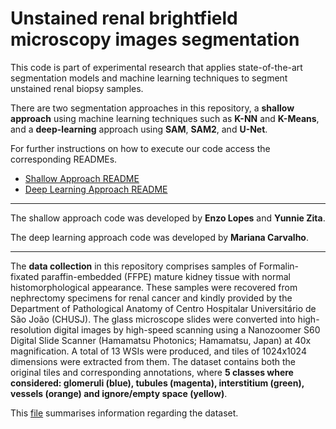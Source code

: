 # Unstained renal brightfield microscopy images segmentation
This code is part of experimental research that applies state-of-the-art segmentation models and machine learning techniques to segment unstained renal biopsy samples.

There are two segmentation approaches in this repository, a **shallow approach** using machine learning techniques such as **K-NN** and **K-Means**, and a **deep-learning** approach using **SAM**, **SAM2**, and **U-Net**.

For further instructions on how to execute our code access the corresponding READMEs.
* [Shallow Approach README](https://github.com/marianaosiecka/unstained-renal-biopsy-segmentation/tree/main/shallow-techniques)
* [Deep Learning Approach README](https://github.com/marianaosiecka/unstained-renal-biopsy-segmentation/tree/main/deep-learning)

---

The shallow approach code was developed by **Enzo Lopes** and **Yunnie Zita**.

The deep learning approach code was developed by **Mariana Carvalho**.

---

The **data collection** in this repository comprises samples of Formalin-fixated paraffin-embedded (FFPE) mature kidney tissue with normal histomorphological appearance. These samples were recovered from nephrectomy specimens for renal cancer and kindly provided by the Department of Pathological Anatomy of Centro Hospitalar Universitário de São João (CHUSJ). 
The glass microscope slides were converted into high-resolution digital images by high-speed scanning using a Nanozoomer S60 Digital Slide Scanner (Hamamatsu Photonics; Hamamatsu, Japan) at 40x magnification. A total of 13 WSIs were produced, and tiles of 1024x1024 dimensions were extracted from them. The dataset contains both the original tiles and corresponding annotations, where **5 classes where considered: glomeruli (blue), tubules (magenta), interstitium (green), vessels (orange) and ignore/empty space (yellow)**.


This [file]([https://github.com/marianaosiecka/unstained-renal-biopsy-segmentation/tree/main/dataset/](https://github.com/marianaosiecka/unstained-renal-biopsy-segmentation/blob/main/dataset/Info%20Dataset.xlsx)) summarises information regarding the dataset. 


